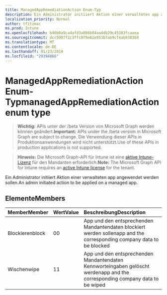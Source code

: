```yaml
---
title: ManagedAppRemediationAction Enum-Typ
description: Ein Administrator initiiert Aktion einer verwalteten app angewendet werden sollen.
localization_priority: Normal
author: tfitzmac
ms.prod: Intune
ms.openlocfilehash: b46b0a9ca4afd3a086b04aa4db29c45383fcaaea
ms.sourcegitcommit: dcc5907f2c3ffc0f0e82e953b7ab9cf4ab938360
ms.translationtype: MT
ms.contentlocale: de-DE
ms.lasthandoff: 01/23/2019
ms.locfileid: "29394866"
---
```

# <a name="managedappremediationaction-enum-type"></a><span data-ttu-id="87af2-103">ManagedAppRemediationAction Enum-Typ</span><span class="sxs-lookup"><span data-stu-id="87af2-103">managedAppRemediationAction enum type</span></span>

> <span data-ttu-id="87af2-104">**Wichtig:** APIs unter der /beta Version von Microsoft Graph werden können geändert.</span><span class="sxs-lookup"><span data-stu-id="87af2-104">**Important:** APIs under the /beta version in Microsoft Graph are subject to change.</span></span> <span data-ttu-id="87af2-105">Die Verwendung dieser APIs in Produktionsanwendungen wird nicht unterstützt.</span><span class="sxs-lookup"><span data-stu-id="87af2-105">Use of these APIs in production applications is not supported.</span></span>

> <span data-ttu-id="87af2-106">**Hinweis:** Die Microsoft Graph-API für Intune ist eine [aktive Intune-Lizenz](https://go.microsoft.com/fwlink/?linkid=839381) für den Mandanten erforderlich.</span><span class="sxs-lookup"><span data-stu-id="87af2-106">**Note:** The Microsoft Graph API for Intune requires an [active Intune license](https://go.microsoft.com/fwlink/?linkid=839381) for the tenant.</span></span>

<span data-ttu-id="87af2-107">Ein Administrator initiiert Aktion einer verwalteten app angewendet werden sollen.</span><span class="sxs-lookup"><span data-stu-id="87af2-107">An admin initiated action to be applied on a managed app.</span></span>

## <a name="members"></a><span data-ttu-id="87af2-108">Elemente</span><span class="sxs-lookup"><span data-stu-id="87af2-108">Members</span></span>
|<span data-ttu-id="87af2-109">Member</span><span class="sxs-lookup"><span data-stu-id="87af2-109">Member</span></span>|<span data-ttu-id="87af2-110">Wert</span><span class="sxs-lookup"><span data-stu-id="87af2-110">Value</span></span>|<span data-ttu-id="87af2-111">Beschreibung</span><span class="sxs-lookup"><span data-stu-id="87af2-111">Description</span></span>|
|:---|:---|:---|
|<span data-ttu-id="87af2-112">Blockieren</span><span class="sxs-lookup"><span data-stu-id="87af2-112">block</span></span>|<span data-ttu-id="87af2-113">0</span><span class="sxs-lookup"><span data-stu-id="87af2-113">0</span></span>|<span data-ttu-id="87af2-114">App und den entsprechenden Mandantendaten blockiert werden sollen</span><span class="sxs-lookup"><span data-stu-id="87af2-114">app and the corresponding company data to be blocked</span></span>|
|<span data-ttu-id="87af2-115">Wischen</span><span class="sxs-lookup"><span data-stu-id="87af2-115">wipe</span></span>|<span data-ttu-id="87af2-116">1</span><span class="sxs-lookup"><span data-stu-id="87af2-116">1</span></span>|<span data-ttu-id="87af2-117">App und den entsprechenden Mandantendaten Kennworteingaben gelöscht werden</span><span class="sxs-lookup"><span data-stu-id="87af2-117">app and the corresponding company data to be wiped</span></span>|




